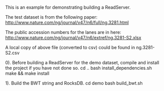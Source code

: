 This is an example for demonstrating building a ReadServer.

The test dataset is from the following paper:
http://www.nature.com/ng/journal/v47/n6/full/ng.3281.html

The public accession numbers for the lanes are in here:
http://www.nature.com/ng/journal/v47/n6/extref/ng.3281-S2.xlsx

A local copy of above file (converted to csv) could be found in ng.3281-S2.csv

0). Before building a ReadServer for the demo dataset, compile and install the project if you have not done so.
cd ..
bash install_dependencies.sh
make && make install

1). Build the BWT string and RocksDB.
cd demo
bash build_bwt.sh
